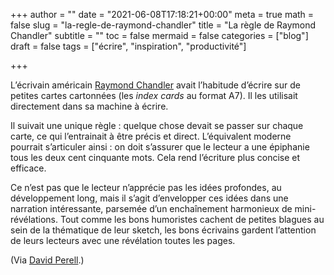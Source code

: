 +++
author = ""
date = "2021-06-08T17:18:21+00:00"
meta = true
math = false
slug = "la-regle-de-raymond-chandler"
title = "La règle de Raymond Chandler"
subtitle = ""
toc = false
mermaid = false
categories = ["blog"]
draft = false
tags = ["écrire", "inspiration", "productivité"]

+++

L’écrivain américain [Raymond Chandler][1] avait l’habitude d’écrire sur de petites cartes cartonnées (les _index cards_ au format&nbsp;A7). Il les utilisait directement dans sa machine à écrire. 

Il suivait une unique règle&nbsp;: quelque chose devait se passer sur chaque carte, ce qui l’entrainait à être précis et direct. L’équivalent moderne pourrait s’articuler ainsi&nbsp;: on doit s’assurer que le lecteur a une épiphanie tous les deux cent cinquante mots. Cela rend l’écriture plus concise et efficace. 

Ce n’est pas que le lecteur n’apprécie pas les idées profondes, au développement long, mais il s’agit d’envelopper ces idées dans une narration intéressante, parsemée d’un enchaînement harmonieux de mini-révélations. Tout comme les bons humoristes cachent de petites blagues au sein de la thématique de leur sketch, les bons écrivains gardent l’attention de leurs lecteurs avec une révélation toutes les pages.

(Via [David Perell][2].)

 [1]: https://fr.wikipedia.org/wiki/Raymond_Chandler
 [2]: https://perell.com/note/the-raymond-chandler-rule/